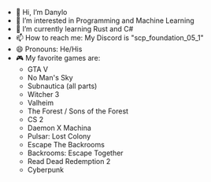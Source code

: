 - 👋 Hi, I’m Danylo
- 👀 I’m interested in Programming and Machine Learning
- 🌱 I’m currently learning Rust and C#
- 📫 How to reach me: My Discord is "scp_foundation_05_1"
- 😄 Pronouns: He/His
- 🎮 My favorite games are:
	- GTA V
	- No Man's Sky
	- Subnautica (all parts)
	- Witcher 3
	- Valheim
	- The Forest / Sons of the Forest
	- CS 2
	- Daemon X Machina
	- Pulsar: Lost Colony
	- Escape The Backrooms
	- Backrooms: Escape Together
 	- Read Dead Redemption 2
  	- Cyberpunk
